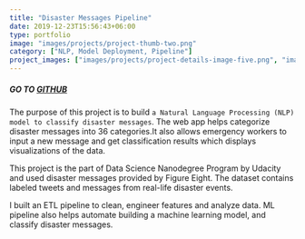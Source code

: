 ```yaml
---
title: "Disaster Messages Pipeline"
date: 2019-12-23T15:56:43+06:00
type: portfolio
image: "images/projects/project-thumb-two.png"
category: ["NLP, Model Deployment, Pipeline"]
project_images: ["images/projects/project-details-image-five.png", "images/projects/project-details-image-six.png"]
---
```


##### GO TO [GITHUB](https://github.com/yejiseoung/DisasterMessage)


The purpose of this project is to build `a Natural Language Processing (NLP) model to classify disaster messages`. The web app helps categorize disaster messages into 36 categories.It also allows emergency workers to input a new message and get classification results which displays visualizations of the data. 

This project is the part of Data Science Nanodegree Program by Udacity and used disaster messages provided by Figure Eight. The dataset contains labeled tweets and messages from real-life disaster events. 

I built an ETL pipeline to clean, engineer features and analyze data. ML pipeline also helps automate building a machine learning model, and classify disaster messages. 




